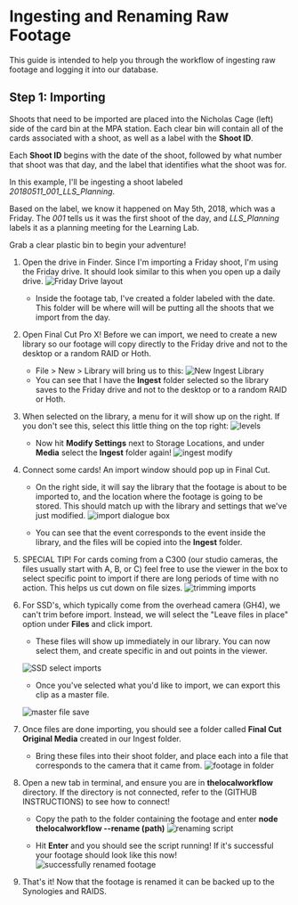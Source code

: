 # Ingesting and Renaming Raw Footage

This guide is intended to help you through the workflow of ingesting raw footage and logging it into our database.

## Step 1: Importing
Shoots that need to be imported are placed into the Nicholas Cage (left) side of the card bin at the MPA station. Each clear bin will contain all of the cards associated with a shoot, as well as a label with the __Shoot ID__.

Each __Shoot ID__ begins with the date of the shoot, followed by what number that shoot was that day, and the label that identifies what the shoot was for.

In this example, I'll be ingesting a shoot labeled *20180511_001_LLS_Planning*.

Based on the label, we know it happened on May 5th, 2018, which was a Friday. The _001_ tells us it was the first shoot of the day, and *LLS_Planning* labels it as a planning meeting for the Learning Lab.

Grab a clear plastic bin to begin your adventure!



1. Open the drive in Finder. Since I'm importing a Friday shoot, I'm using the Friday drive. It should look similar to this when you open up a daily drive.
![Friday Drive layout](https://raw.githubusercontent.com/ll-fellows/ll-docs/master/screenshots/FridayDrive_001.png)
   - Inside the footage tab, I've created a folder labeled with the date. This folder will be where will will be putting all the shoots that we import from the day.

2. Open Final Cut Pro X! Before we can import, we need to create a new library so our footage will copy directly to the Friday drive and not to the desktop or a random RAID or Hoth.
    -  File > New > Library will bring us to this: ![New Ingest Library](https://raw.githubusercontent.com/ll-fellows/ll-docs/master/screenshots/IngestLibrary.png)
    - You can see that I have the __Ingest__ folder selected so the library saves to the Friday drive and not to the desktop or to a random RAID or Hoth.

3. When selected on the library, a menu for it will show up on the right. If you don't see this, select this little thing on the top right: ![levels](https://raw.githubusercontent.com/ll-fellows/ll-docs/master/screenshots/Levels.png)

   - Now hit __Modify Settings__ next to Storage Locations, and under __Media__ select the __Ingest__ folder again!
![ingest modify](https://raw.githubusercontent.com/ll-fellows/ll-docs/master/screenshots/Modify_Settings.png)

4. Connect some cards! An import window should pop up in Final Cut.

    - On the right side, it will say the library that the footage is about to be imported to, and the location where the footage is going to be stored. This should match up with the library and settings that we've just modified.
![import dialogue box](https://raw.githubusercontent.com/ll-fellows/ll-docs/master/screenshots/Import_Dialogue.png)

   - You can see that the event corresponds to the event inside the library, and the files will be copied into the __Ingest__ folder.

5. SPECIAL TIP! For cards coming from a C300 (our studio cameras, the files usually start with A, B, or C) feel free to use the viewer in the box to select specific point to import if there are long periods of time with no action. This helps us cut down on file sizes.
![trimming imports](https://raw.githubusercontent.com/ll-fellows/ll-docs/master/screenshots/Selecting%20imports.png)

6. For SSD's, which typically come from the overhead camera (GH4), we can't trim before import. Instead, we will select the "Leave files in place" option under __Files__ and click import.
   - These files will show up immediately in our library. You can now select them, and create specific in and out points in the viewer.

   ![SSD select imports](https://raw.githubusercontent.com/ll-fellows/ll-docs/master/screenshots/Selecting%20GH4%20exports.png)

   - Once you've selected what you'd like to import, we can export this clip as a master file.

   ![master file save]()

7. Once files are done importing, you should see a folder called __Final Cut Original Media__ created in our Ingest folder.
   - Bring these files into their shoot folder, and place each into a file that corresponds to the camera that it came from.
   ![footage in folder]()

8. Open a new tab in terminal, and ensure you are in __thelocalworkflow__ directory. If the directory is not connected, refer to the (GITHUB INSTRUCTIONS) to see how to connect!
   - Copy the path to the folder containing the footage and enter __node thelocalworkflow --rename (path)__
![renaming script]()

   - Hit __Enter__ and you should see the script running! If it's successful your footage should look like this now!
   ![successfully renamed footage]()

9. That's it! Now that the footage is renamed it can be backed up to the Synologies and RAIDS.
